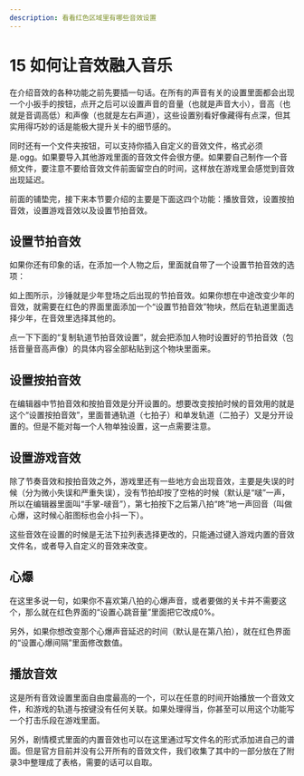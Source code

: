 ```yaml
---
description: 看看红色区域里有哪些音效设置
---
```


# 15 如何让音效融入音乐

在介绍音效的各种功能之前先要插一句话。在所有的声音有关的设置里面都会出现一个小扳手的按钮，点开之后可以设置声音的音量（也就是声音大小），音高（也就是音调高低）和声像（也就是左右声道），这些设置别看好像藏得有点深，但其实用得巧妙的话是能极大提升关卡的细节感的。

同时还有一个文件夹按钮，可以支持你插入自定义的音效文件，格式必须是.ogg。如果要导入其他游戏里面的音效文件会很方便。如果要自己制作一个音频文件，要注意不要给音效文件前面留空白的时间，这样放在游戏里会感觉到音效出现延迟。

前面的铺垫完，接下来本节要介绍的主要是下面这四个功能：播放音效，设置按拍音效，设置游戏音效以及设置节拍音效。

## 设置节拍音效

如果你还有印象的话，在添加一个人物之后，里面就自带了一个设置节拍音效的选项：

如上图所示，沙锤就是少年登场之后出现的节拍音效。如果你想在中途改变少年的音效，就需要在红色的界面里面添加一个“设置节拍音效”物块，然后在轨道里面选择少年，在音效里选择其他的。

点一下下面的“复制轨道节拍音效设置”，就会把添加人物时设置好的节拍音效（包括音量音高声像）的具体内容全部粘贴到这个物块里面来。

## **设置按拍音效**

在编辑器中节拍音效和按拍音效是分开设置的。想要改变按拍时候的音效用的就是这个“设置按拍音效”，里面普通轨道（七拍子）和单发轨道（二拍子）又是分开设置的。但是不能对每一个人物单独设置，这一点需要注意。

## **设置游戏音效**

除了节奏音效和按拍音效之外，游戏里还有一些地方会出现音效，主要是失误的时候（分为微小失误和严重失误），没有节拍却按了空格的时候（默认是“啵”一声，所以在编辑器里面叫“手掌-啵音”），第七拍按下之后第八拍“咚”地一声回音（叫做心爆，这时候心脏图标也会小抖一下）。

这些音效在设置的时候是无法下拉列表选择更改的，只能通过键入游戏内置的音效文件名，或者导入自定义的音效来改变。

## **心爆**

在这里多说一句，如果你不喜欢第八拍的心爆声音，或者要做的关卡并不需要这个，那么就在红色界面的“设置心跳音量”里面把它改成0%。

另外，如果你想改变那个心爆声音延迟的时间（默认是在第八拍），就在红色界面的“设置心爆间隔”里面修改数值。

## **播放音效**

这是所有音效设置里面自由度最高的一个，可以在任意的时间开始播放一个音效文件，和游戏的轨道与按键没有任何关联。如果处理得当，你甚至可以用这个功能写一个打击乐段在游戏里面。

另外，剧情模式里面的内置音效也可以在这里通过写文件名的形式添加进自己的谱面。但是官方目前并没有公开所有的音效文件，我们收集了其中的一部分放在了附录3中整理成了表格，需要的话可以自取。

